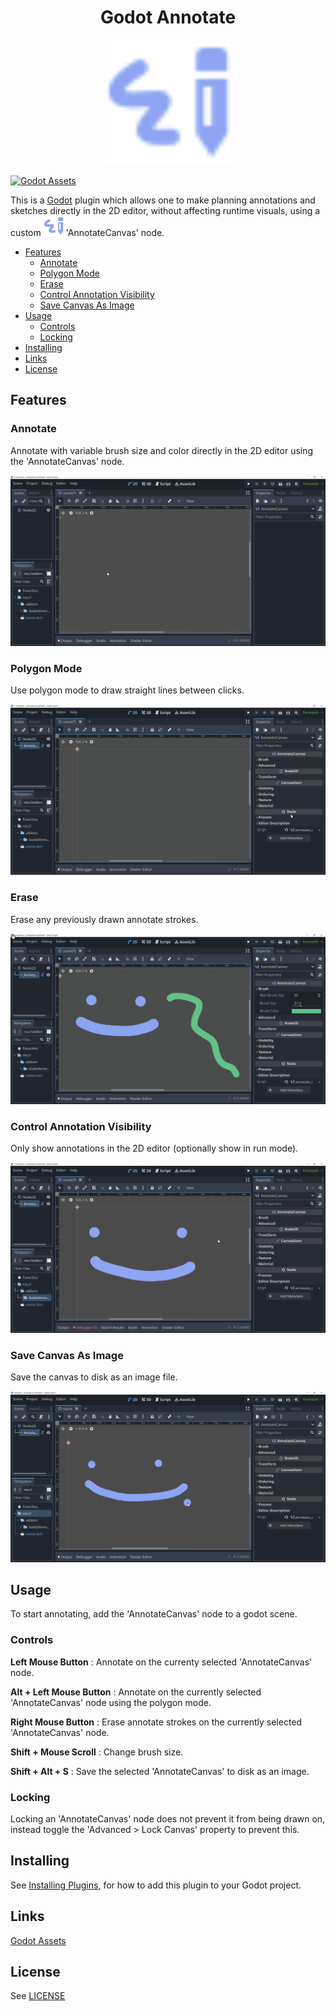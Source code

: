 <div align="center">
  <h1 align="center">Godot Annotate</h1>
  <img src=src/canvas/annotate_canvas_icon.svg alt="Icon" width="200" height="200"/>
</div>

[![Godot Assets](https://img.shields.io/badge/Godot_Asset_Library-blue)](https://godotengine.org/asset-library/asset/2432)

This is a [Godot](https://godotengine.org/) plugin which allows one to make planning  annotations and sketches directly in the 2D editor, without affecting runtime visuals, using a custom ![Node Icon](annotate_layer_icon.svg) 'AnnotateCanvas'  node.

- [Features](#features)
  - [Annotate](#annotate)
  - [Polygon Mode](#polygon-mode)
  - [Erase](#erase)
  - [Control Annotation Visibility](#control-annotation-visibility)
  - [Save Canvas As Image](#save-canvas-as-image)
- [Usage](#usage)
  - [Controls](#controls)
  - [Locking](#locking)
- [Installing](#installing)
- [Links](#links)
- [License](#license)

## Features

### Annotate

Annotate with variable brush size and color directly in the 2D editor using the 'AnnotateCanvas' node.

![Annotate Example](examples/Annotate.gif)

### Polygon Mode

Use polygon mode to draw straight lines between clicks.

![Polygon Mode Example](examples/AnnotatePoly.gif)

### Erase

Erase any previously drawn annotate strokes.

![Erase Example](examples/Erase.gif)

### Control Annotation Visibility

Only show annotations in the 2D editor (optionally show in run mode).

![Visibility Example](examples/Visibility.gif)

### Save Canvas As Image

Save the canvas to disk as an image file.

![Save To Disk Example](examples/SaveToDisk.gif)

## Usage

To start annotating, add the 'AnnotateCanvas' node to a godot scene.

### Controls

**Left Mouse Button**
: Annotate on the currenty selected 'AnnotateCanvas' node.

**Alt + Left Mouse Button**
: Annotate on the currently selected 'AnnotateCanvas' node using the polygon mode.

**Right Mouse Button**
: Erase annotate strokes on the currently selected 'AnnotateCanvas' node.

**Shift + Mouse Scroll**
: Change brush size.

**Shift + Alt + S**
: Save the selected 'AnnotateCanvas' to disk as an image.

### Locking

Locking an 'AnnotateCanvas' node does not prevent it from being drawn on, instead toggle the 'Advanced > Lock Canvas' property to prevent this.

## Installing

See [Installing Plugins](https://docs.godotengine.org/en/stable/tutorials/plugins/editor/installing_plugins.html), for how to add this plugin to your Godot project.

## Links

[Godot Assets](https://godotengine.org/asset-library/asset/2432)

## License

See [LICENSE](LICENSE)
